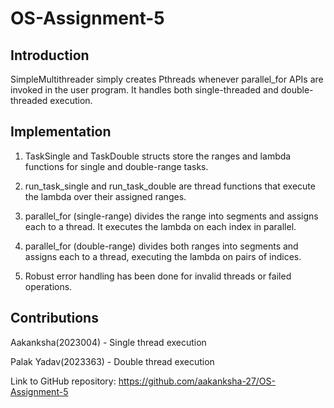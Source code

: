 # OS-Assignment-5

Introduction
----------------

SimpleMultithreader simply creates Pthreads whenever parallel_for APIs are invoked in the user program. It handles both single-threaded and double-threaded execution.

Implementation
-------------

1) TaskSingle and TaskDouble structs store the ranges and lambda functions for single and double-range tasks.

2) run_task_single and run_task_double are thread functions that execute the lambda over their assigned ranges.

3) parallel_for (single-range) divides the range into segments and assigns each to a thread. It executes the lambda on each index in parallel.

4) parallel_for (double-range) divides both ranges into segments and assigns each to a thread, executing the lambda on pairs of indices.

5) Robust error handling has been done for invalid threads or failed operations.

Contributions
-------------

Aakanksha(2023004) - Single thread execution

Palak Yadav(2023363) - Double thread execution

Link to GitHub repository: https://github.com/aakanksha-27/OS-Assignment-5 
